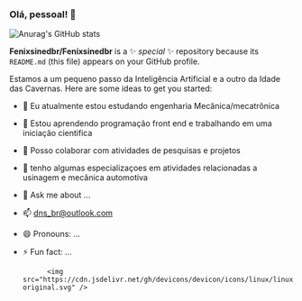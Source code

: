 ### Olá, pessoal! 👋

![Anurag's GitHub stats](https://github-readme-stats.vercel.app/api?username=anuraghazra&show_icons=true&theme=transparent)


**Fenixsinedbr/Fenixsinedbr** is a ✨ _special_ ✨ repository because its `README.md` (this file) appears on your GitHub profile.

Estamos a um pequeno passo da Inteligência Artificial e a outro da Idade das Cavernas.
Here are some ideas to get you started:


- 🔭 Eu atualmente estou estudando engenharia Mecânica/mecatrônica
- 🌱 Estou aprendendo programação front end e trabalhando em uma iniciação cientifica  
- 👯 Posso colaborar com atividades de pesquisas e projetos
- 🤔 tenho algumas especializaçoes em atividades relacionadas a usinagem e mecânica automotiva
- 💬 Ask me about ...
- 📫 dns_br@outlook.com
- 😄 Pronouns: ...
- ⚡ Fun fact: ...

  
 
            <img src="https://cdn.jsdelivr.net/gh/devicons/devicon/icons/linux/linux-original.svg" />
          
          


          





